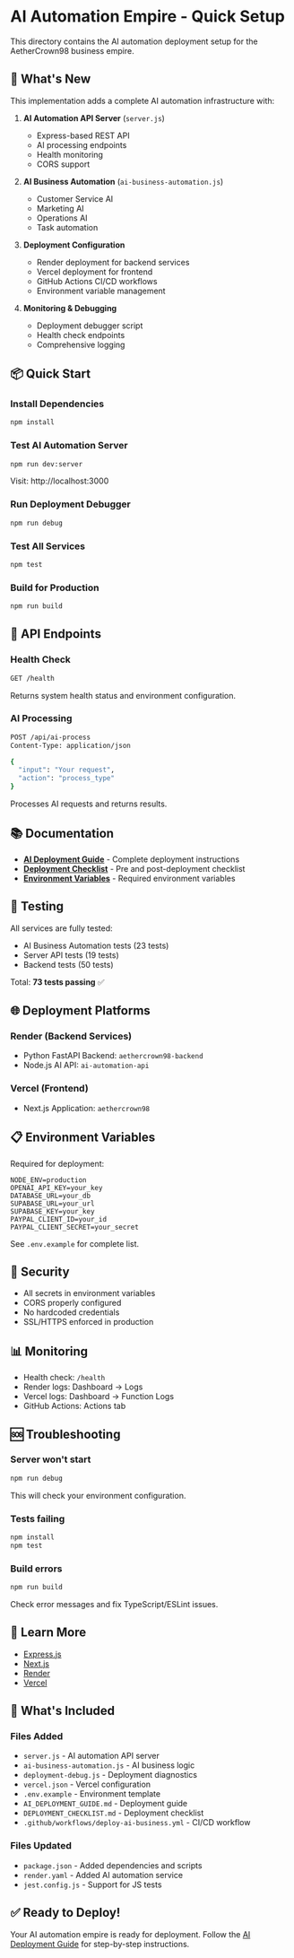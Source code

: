 # AI Automation Empire - Quick Setup

This directory contains the AI automation deployment setup for the AetherCrown98 business empire.

## 🚀 What's New

This implementation adds a complete AI automation infrastructure with:

1. **AI Automation API Server** (`server.js`)
   - Express-based REST API
   - AI processing endpoints
   - Health monitoring
   - CORS support

2. **AI Business Automation** (`ai-business-automation.js`)
   - Customer Service AI
   - Marketing AI
   - Operations AI
   - Task automation

3. **Deployment Configuration**
   - Render deployment for backend services
   - Vercel deployment for frontend
   - GitHub Actions CI/CD workflows
   - Environment variable management

4. **Monitoring & Debugging**
   - Deployment debugger script
   - Health check endpoints
   - Comprehensive logging

## 📦 Quick Start

### Install Dependencies
```bash
npm install
```

### Test AI Automation Server
```bash
npm run dev:server
```

Visit: http://localhost:3000

### Run Deployment Debugger
```bash
npm run debug
```

### Test All Services
```bash
npm test
```

### Build for Production
```bash
npm run build
```

## 🔧 API Endpoints

### Health Check
```bash
GET /health
```

Returns system health status and environment configuration.

### AI Processing
```bash
POST /api/ai-process
Content-Type: application/json

{
  "input": "Your request",
  "action": "process_type"
}
```

Processes AI requests and returns results.

## 📚 Documentation

- **[AI Deployment Guide](AI_DEPLOYMENT_GUIDE.md)** - Complete deployment instructions
- **[Deployment Checklist](DEPLOYMENT_CHECKLIST.md)** - Pre and post-deployment checklist
- **[Environment Variables](.env.example)** - Required environment variables

## 🧪 Testing

All services are fully tested:
- AI Business Automation tests (23 tests)
- Server API tests (19 tests)
- Backend tests (50 tests)

Total: **73 tests passing** ✅

## 🌐 Deployment Platforms

### Render (Backend Services)
- Python FastAPI Backend: `aethercrown98-backend`
- Node.js AI API: `ai-automation-api`

### Vercel (Frontend)
- Next.js Application: `aethercrown98`

## 📋 Environment Variables

Required for deployment:
```
NODE_ENV=production
OPENAI_API_KEY=your_key
DATABASE_URL=your_db
SUPABASE_URL=your_url
SUPABASE_KEY=your_key
PAYPAL_CLIENT_ID=your_id
PAYPAL_CLIENT_SECRET=your_secret
```

See `.env.example` for complete list.

## 🔐 Security

- All secrets in environment variables
- CORS properly configured
- No hardcoded credentials
- SSL/HTTPS enforced in production

## 📊 Monitoring

- Health check: `/health`
- Render logs: Dashboard → Logs
- Vercel logs: Dashboard → Function Logs
- GitHub Actions: Actions tab

## 🆘 Troubleshooting

### Server won't start
```bash
npm run debug
```
This will check your environment configuration.

### Tests failing
```bash
npm install
npm test
```

### Build errors
```bash
npm run build
```
Check error messages and fix TypeScript/ESLint issues.

## 📖 Learn More

- [Express.js](https://expressjs.com/)
- [Next.js](https://nextjs.org/docs)
- [Render](https://render.com/docs)
- [Vercel](https://vercel.com/docs)

## 🎯 What's Included

### Files Added
- `server.js` - AI automation API server
- `ai-business-automation.js` - AI business logic
- `deployment-debug.js` - Deployment diagnostics
- `vercel.json` - Vercel configuration
- `.env.example` - Environment template
- `AI_DEPLOYMENT_GUIDE.md` - Deployment guide
- `DEPLOYMENT_CHECKLIST.md` - Deployment checklist
- `.github/workflows/deploy-ai-business.yml` - CI/CD workflow

### Files Updated
- `package.json` - Added dependencies and scripts
- `render.yaml` - Added AI automation service
- `jest.config.js` - Support for JS tests

## ✅ Ready to Deploy!

Your AI automation empire is ready for deployment. Follow the [AI Deployment Guide](AI_DEPLOYMENT_GUIDE.md) for step-by-step instructions.
